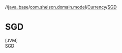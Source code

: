//[java_base](../../../../index.md)/[com.shelson.domain.model](../../index.md)/[Currency](../index.md)/[SGD](index.md)

# SGD

[JVM]\
[SGD](index.md)

